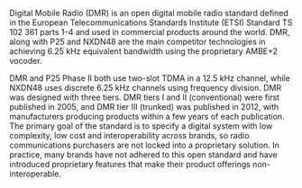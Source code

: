 Digital Mobile Radio (DMR) is an open digital mobile radio standard defined in the European Telecommunications Standards Institute (ETSI) Standard TS 102 361 parts 1–4 and used in commercial products around the world. DMR, along with P25 and NXDN48 are the main competitor technologies in achieving 6.25 kHz equivalent bandwidth using the proprietary AMBE+2 vocoder.

DMR and P25 Phase II both use two-slot TDMA in a 12.5 kHz channel, while NXDN48 uses discrete 6.25 kHz channels using frequency division. DMR was designed with three tiers. DMR tiers I and II (conventional) were first published in 2005, and DMR tier III (trunked) was published in 2012, with manufacturers producing products within a few years of each publication. The primary goal of the standard is to specify a digital system with low complexity, low cost and interoperability across brands, so radio communications purchasers are not locked into a proprietary solution. In practice, many brands have not adhered to this open standard and have introduced proprietary features that make their product offerings non-interoperable.